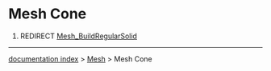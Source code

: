# Mesh Cone
1.  REDIRECT [Mesh\_BuildRegularSolid](Mesh_BuildRegularSolid.md)

---
[documentation index](../README.md) > [Mesh](Mesh_Workbench.md) > Mesh Cone
